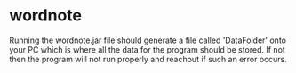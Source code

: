 # wordnote
Running the wordnote.jar file should generate a file called 'DataFolder' onto your PC which is where all the data for the program should be stored. If not then the program will not run properly and reachout if such an error occurs.
